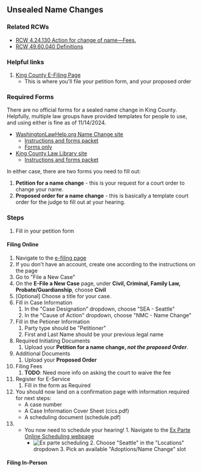 ## Unsealed Name Changes

### Related RCWs
- [RCW 4.24.130 Action for change of name—Fees.](https://apps.leg.wa.gov/rcw/default.aspx?cite=4.24&full=true#4.24.130)
- [RCW 49.60.040 Definitions](http://app.leg.wa.gov/RCW/default.aspx?cite=49.60.040)

### Helpful links
1. [King County E-Filing Page](https://dja-prd-ecexap1.kingcounty.gov/?q=Home)
    - This is where you'll file your petition form, and your proposed order

### Required Forms

There are no official forms for a sealed name change in King County. Helpfully, multiple law groups have provided templates for people to use, and using either is fine as of 11/14/2024.

- [WashingtonLawHelp.org Name Change site](https://www.washingtonlawhelp.org/resource/name-change)
    - [Instructions and forms packet](https://www.washingtonlawhelp.org/files/C9D2EA3F-0350-D9AF-ACAE-BF37E9BC9FFA/attachments/392DF2A7-D062-2F32-194A-DF77898A9812/3400en_how-to-get-a-name-change-in-washington-state.pdf)
    - [Forms only](https://www.washingtonlawhelp.org/resource/name-change/download/28DA183A-0725-4512-AC74-6E7775455F11.pdf)
- [King County Law Library site](https://kcll.org/sealed-name-change-order/)
    - [Instructions and forms packet](https://kcll.org/wp-content/uploads/2024/09/7-Sealed-Name-Change-in-Superior-Court-Nov.-2023.pdf)
    
In either case, there are two forms you need to fill out:
1. **Petition for a name change** - this is your request for a court order to change your name.
2. **Proposed order for a name change** - this is basically a template court order for the judge to fill out at your hearing.

### Steps ###
1. Fill in your petition form

#### Filing Online
1. Navigate to the [e-filing page](https://dja-prd-ecexap1.kingcounty.gov/?q=Home)
2. If you don't have an account, create one according to the instructions on the page
3. Go to "File a New Case"
4. On the **E-File a New Case** page, under **Civil, Criminal, Family Law, Probate/Guardianship**, choose **Civil**
5. [Optional] Choose a title for your case.
5. Fill in Case Information
    1. In the "Case Designation" dropdown, choose "SEA - Seattle"
    2. In the "Cause of Action" dropdown, choose "NMC - Name Change"
6. Fill in the Petioner Information
    1. Party type should be "Petitioner"
    2. First and Last Name should be your previous legal name
7. Required Initiating Documents
    1. Upload your **Petition for a name change, *not the proposed Order***.
8. Additional Documents
    1. Upload your **Proposed Order**
9. Filing Fees
    1. **TODO**: Need more info on asking the court to waive the fee
10. Register for E-Service
    1. Fill in the form as Required
11. You should now land on a confirmation page with information required for next steps:
    - A case number
    - A Case Information Cover Sheet (cics.pdf)
    - A scheduling document (schedule.pdf)
12.  - You now need to schedule your hearing!
    1. Navigate to the [Ex Parte Online Scheduling webpage](https://superiorcourt.kingcounty.gov/ex-parte-online-scheduling)
        - ![Ex parte scheduling](/kc-namechange/assets/images/ExParteScheduling.png)
    2. Choose "Seattle" in the "Locations" dropdown
    3. Pick an available "Adoptions/Name Change" slot
    
#### Filing In-Person



